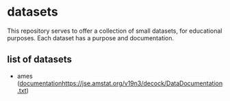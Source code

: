 # datasets

This repository serves to offer a collection of small datasets, for educational purposes. Each dataset has a purpose and documentation.

## list of datasets

- ames ([documentation](https://jse.amstat.org/v19n3/decock/DataDocumentation.txt)https://jse.amstat.org/v19n3/decock/DataDocumentation.txt)
